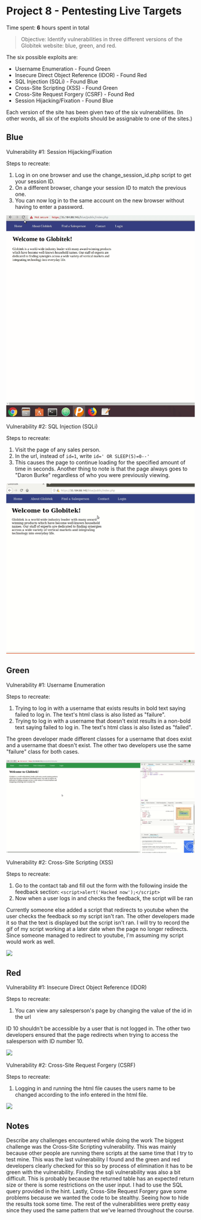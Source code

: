 # Project 8 - Pentesting Live Targets

Time spent: **6** hours spent in total

> Objective: Identify vulnerabilities in three different versions of the Globitek website: blue, green, and red.

The six possible exploits are:
* Username Enumeration - Found Green
* Insecure Direct Object Reference (IDOR) - Found Red
* SQL Injection (SQLi) - Found Blue 
* Cross-Site Scripting (XSS) - Found Green
* Cross-Site Request Forgery (CSRF) - Found Red
* Session Hijacking/Fixation - Found Blue 

Each version of the site has been given two of the six vulnerabilities. (In other words, all six of the exploits should be assignable to one of the sites.)

## Blue

Vulnerability #1: Session Hijacking/Fixation

Steps to recreate:
  1. Log in on one browser and use the change_session_id.php script to get your session ID.
  2. On a different browser, change your session ID to match the previous one.
  3. You can now log in to the same account on the new browser without having to enter a password.
  
![](sessionHijack.gif)

Vulnerability #2: SQL Injection (SQLi)

Steps to recreate:
  1. Visit the page of any sales person.
  2. In the url, instead of ```id=1```, write ```id=' OR SLEEP(5)=0--'```
  3. This causes the page to continue loading for the specified amount of time in seconds. Another thing to note is that the page always goes to "Daron Burke" regardless of who you were previously viewing. 
  
![](sqli.gif)

## Green

Vulnerability #1: Username Enumeration

Steps to recreate:
  1. Trying to log in with a username that exists results in bold text saying failed to log in. The text's html class is also listed as "failure".
  2. Trying to log in with a username that doesn't exist results in a non-bold text saying failed to log in. The text's html class is also listed as "failed".
  
  The green developer made different classes for a username that does exist and a username that doesn't exist. The other two developers use the same "failure" class for both cases. 
  
  ![](userEnum.gif)

Vulnerability #2: Cross-Site Scripting (XSS)

Steps to recreate:
  1. Go to the contact tab and fill out the form with the following inside the feedback section:
  ```<script>alert('Hacked now');</script>```
  2. Now when a user logs in and checks the feedback, the script will be ran
  
Currently someone else added a script that redirects to youtube when the user checks the feedback so my script isn't ran. The other developers made it so that the text is displayed but the script isn't ran. I will try to record the gif of my script working at a later date when the page no longer redirects. Since someone managed to redirect to youtube, I'm assuming my script would work as well. 

![](xss.gif)


## Red

Vulnerability #1: Insecure Direct Object Reference (IDOR)

Steps to recreate:
  1. You can view any salesperson's page by changing the value of the id in the url

  ID 10 shouldn't be accessible by a user that is not logged in. The other two developers ensured that the page redirects when trying to access the salesperson with ID number 10.
  
  ![](idor.gif)

Vulnerability #2: Cross-Site Request Forgery (CSRF)

Steps to recreate:
  1. Logging in and running the html file causes the users name to be changed according to the info entered in the html file. 
  
  ![](csrf.gif)


## Notes

Describe any challenges encountered while doing the work
The biggest challenge was the Cross-Site Scripting vulnerability. This was mainly because other people are running there scripts at the same time that I try to test mine. This was the last vulnerability I found and the green and red developers clearly checked for this so by process of elimination it has to be green with the vulnerability. Finding the sqli vulnerability was also a bit difficult. This is probably because the returned table has an expected return size or there is some restrictions on the user input. I had to use the SQL query provided in the hint. Lastly, Cross-Site Request Forgery gave some problems because we wanted the code to be stealthy. Seeing how to hide the results took some time. The rest of the vulnerabilities were pretty easy since they used the same pattern that we've learned throughout the course.
